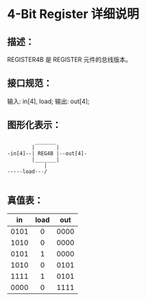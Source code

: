 # 4-Bit Register 详细说明

## 描述：

REGISTER4B 是 REGISTER 元件的总线版本。

## 接口规范：

输入: in[4], load;
输出: out[4];

## 图形化表示：

```
         _______
        |       |
-in[4]--| REG4B |--out[4]-
        |_______|
            |
-----load---/


```

## 真值表：

|  in  | load | out  |
| :--: | :--: | :--: |
| 0101 |  0   | 0000 |
| 1010 |  0   | 0000 |
| 0101 |  1   | 0000 |
| 1010 |  0   | 0101 |
| 1111 |  1   | 0101 |
| 0000 |  0   | 1111 |
